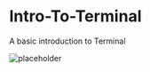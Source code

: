 # Intro-To-Terminal
A basic introduction to Terminal

![placeholder](https://github.com/bongster91/Intro-To-Terminal/blob/main/Assets/Intro%20to%20Terminal%20giphy.gif)

